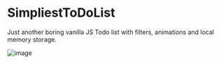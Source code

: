 # SimpliestToDoList

Just another boring vanilla JS Todo list with filters, animations and local memory storage.

![image](https://user-images.githubusercontent.com/26163208/229908746-6db73263-5b2e-4755-b4b9-5b8d8d21261e.png)
